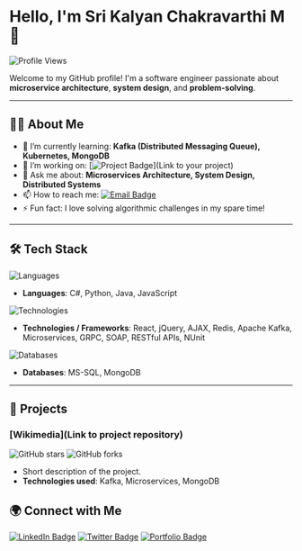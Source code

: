 # Hello, I'm Sri Kalyan Chakravarthi M 👋

![Profile Views](https://komarev.com/ghpvc/?username=yourusername&color=brightgreen)

Welcome to my GitHub profile! I'm a software engineer passionate about **microservice architecture**, **system design**, and **problem-solving**.

---

## 👨‍💻 About Me

- 🌱 I’m currently learning: **Kafka (Distributed Messaging Queue), Kubernetes, MongoDB**
- 🔭 I’m working on: [![Project Badge](https://img.shields.io/badge/Project-YourProject-yellow)](Link to your project)
- 💬 Ask me about: **Microservices Architecture, System Design, Distributed Systems**
- 📫 How to reach me: [![Email Badge](https://img.shields.io/badge/Email-Contact-orange)](mailto:srikalyanmarri999@gmail.com%20%7C%20srikalyanchakravarthim@gmail.com)
- ⚡ Fun fact: I love solving algorithmic challenges in my spare time!

---

## 🛠️ Tech Stack

![Languages](https://img.shields.io/badge/Languages-C%23%20%7C%20Python%20%7C%20Java%20%7C%20JavaScript-blue)
- **Languages**: C#, Python, Java, JavaScript

![Technologies](https://img.shields.io/badge/Technologies-Kafka%20%7C%20Microservices%20%7C%20REST%20%7C%20GRPC-yellowgreen)
- **Technologies / Frameworks**: React, jQuery, AJAX, Redis, Apache Kafka, Microservices, GRPC, SOAP, RESTful APIs, NUnit

![Databases](https://img.shields.io/badge/Databases-MS--SQL%20%7C%20MongoDB-orange)
- **Databases**: MS-SQL, MongoDB
---

## 🚀 Projects

### [Wikimedia](Link to project repository)
![GitHub stars](https://img.shields.io/github/stars/yourusername/yourproject?style=social)
![GitHub forks](https://img.shields.io/github/forks/yourusername/yourproject?style=social)

- Short description of the project.
- **Technologies used**: Kafka, Microservices, MongoDB


## 🌍 Connect with Me

[![LinkedIn Badge](https://img.shields.io/badge/LinkedIn-YourName-blue?style=flat-square&logo=linkedin)](https://www.linkedin.com/in/sri-kalyan-chakravarthi-marri-506631157/) 
[![Twitter Badge](https://img.shields.io/badge/Twitter-@YourHandle-1DA1F2?style=flat-square&logo=twitter&logoColor=white)](https://twitter.com/yourhandle)
[![Portfolio Badge](https://img.shields.io/badge/Portfolio-View%20Here-green?style=flat-square&logo=browser)](YourPortfolioURL)
